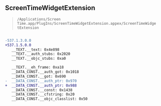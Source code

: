## ScreenTimeWidgetExtension

> `/Applications/Screen Time.app/PlugIns/ScreenTimeWidgetExtension.appex/ScreenTimeWidgetExtension`

```diff

-537.1.3.0.0
+537.1.5.0.0
   __TEXT.__text: 0x4e898
   __TEXT.__auth_stubs: 0x2020
   __TEXT.__objc_stubs: 0xa0

   __TEXT.__eh_frame: 0xa18
   __DATA_CONST.__auth_got: 0x1018
   __DATA_CONST.__got: 0x690
-  __DATA_CONST.__auth_ptr: 0x970
+  __DATA_CONST.__auth_ptr: 0x988
   __DATA_CONST.__const: 0x1438
   __DATA_CONST.__cfstring: 0x20
   __DATA_CONST.__objc_classlist: 0x50

```
